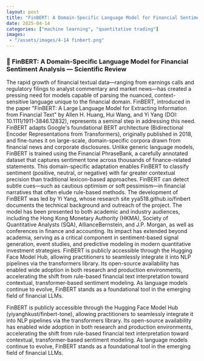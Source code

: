```yaml
---
layout: post
title: "FinBERT: A Domain-Specific Language Model for Financial Sentiment Analysis — Scientific Review"
date: 2025-04-14
categories: ["machine learning", "quantitative trading"]
images:
 - "/assets/images/4-14 finbert.png"
---
```



### 📘 FinBERT: A Domain-Specific Language Model for Financial Sentiment Analysis — Scientific Review
The rapid growth of financial textual data—ranging from earnings calls and regulatory filings to analyst commentary and market news—has created a pressing need for models capable of parsing the nuanced, context-sensitive language unique to the financial domain.
FinBERT, introduced in the paper "FinBERT: A Large Language Model for Extracting Information from Financial Text" by Allen H. Huang, Hui Wang, and Yi Yang (DOI: 10.1111/1911-3846.12832), represents a seminal step in addressing this need. FinBERT adapts Google's foundational BERT architecture (Bidirectional Encoder Representations from Transformers), originally published in 2018, and fine-tunes it on large-scale, domain-specific corpora drawn from financial news and corporate disclosures.
Unlike generic language models, FinBERT is trained using the Financial PhraseBank, a carefully annotated dataset that captures sentiment tone across thousands of finance-related statements. This domain-specific adaptation enables FinBERT to classify sentiment (positive, neutral, or negative) with far greater contextual precision than traditional lexicon-based approaches. FinBERT can detect subtle cues—such as cautious optimism or soft pessimism—in financial narratives that often elude rule-based methods.
The development of FinBERT was led by Yi Yang, whose research site yya518.github.io/finbert documents the technical background and outreach of the project. The model has been presented to both academic and industry audiences, including the Hong Kong Monetary Authority (HKMA), Society of Quantitative Analysts (SQA), AllianceBernstein, and J.P. Morgan, as well as conferences in finance and accounting. Its impact has extended beyond academia, serving as a critical component in sentiment-based signal generation, event studies, and predictive modeling in modern quantitative investment strategies.
FinBERT is publicly accessible through the Hugging Face Model Hub, allowing practitioners to seamlessly integrate it into NLP pipelines via the transformers library. Its open-source availability has enabled wide adoption in both research and production environments, accelerating the shift from rule-based financial text interpretation toward contextual, transformer-based sentiment modeling. As language models continue to evolve, FinBERT stands as a foundational tool in the emerging field of financial LLMs.

FinBERT is publicly accessible through the Hugging Face Model Hub (yiyanghkust/finbert-tone), allowing practitioners to seamlessly integrate it into NLP pipelines via the transformers library. Its open-source availability has enabled wide adoption in both research and production environments, accelerating the shift from rule-based financial text interpretation toward contextual, transformer-based sentiment modeling. As language models continue to evolve, FinBERT stands as a foundational tool in the emerging field of financial LLMs.

